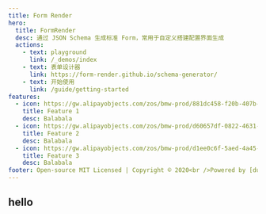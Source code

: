 ```yaml
---
title: Form Render
hero:
  title: FormRender
  desc: 通过 JSON Schema 生成标准 Form，常用于自定义搭建配置界面生成
  actions:
    - text: playground
      link: /_demos/index
    - text: 表单设计器
      link: https://form-render.github.io/schema-generator/
    - text: 开始使用
      link: /guide/getting-started
features:
  - icon: https://gw.alipayobjects.com/zos/bmw-prod/881dc458-f20b-407b-947a-95104b5ec82b/k79dm8ih_w144_h144.png
    title: Feature 1
    desc: Balabala
  - icon: https://gw.alipayobjects.com/zos/bmw-prod/d60657df-0822-4631-9d7c-e7a869c2f21c/k79dmz3q_w126_h126.png
    title: Feature 2
    desc: Balabala
  - icon: https://gw.alipayobjects.com/zos/bmw-prod/d1ee0c6f-5aed-4a45-a507-339a4bfe076c/k7bjsocq_w144_h144.png
    title: Feature 3
    desc: Balabala
footer: Open-source MIT Licensed | Copyright © 2020<br />Powered by [dumi](https://d.umijs.org)
---
```


## hello

<code src='./playground/index.jsx' className='hidden' />
